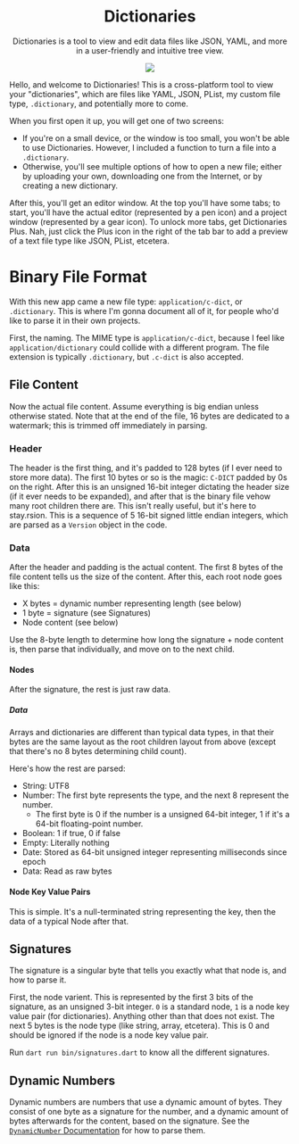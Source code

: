 <h1 align="center">Dictionaries</h1>
<p align="center">Dictionaries is a tool to view and edit data files like JSON, YAML, and more in a user-friendly and intuitive tree view.</p>

<p align="center">
  <a href="https://github.com/Calebh101/dictionaries/actions/workflows/pages.yml">
    <img src="https://github.com/Calebh101/dictionaries/actions/workflows/pages.yml/badge.svg">
  </a>
</p>

Hello, and welcome to Dictionaries! This is a cross-platform tool to view your "dictionaries", which are files like YAML, JSON, PList, my custom file type, `.dictionary`, and potentially more to come.

When you first open it up, you will get one of two screens:
- If you're on a small device, or the window is too small, you won't be able to use Dictionaries. However, I included a function to turn a file into a `.dictionary`.
- Otherwise, you'll see multiple options of how to open a new file; either by uploading your own, downloading one from the Internet, or by creating a new dictionary.

After this, you'll get an editor window. At the top you'll have some tabs; to start, you'll have the actual editor (represented by a pen icon) and a project window (represented by a gear icon). To unlock more tabs, get Dictionaries Plus. Nah, just click the Plus icon in the right of the tab bar to add a preview of a text file type like JSON, PList, etcetera.

# Binary File Format

With this new app came a new file type: `application/c-dict`, or `.dictionary`. This is where I'm gonna document all of it, for people who'd like to parse it in their own projects.

First, the naming. The MIME type is `application/c-dict`, because I feel like `application/dictionary` could collide with a different program. The file extension is typically `.dictionary`, but `.c-dict` is also accepted.

## File Content

Now the actual file content. Assume everything is big endian unless otherwise stated. Note that at the end of the file, 16 bytes are dedicated to a watermark; this is trimmed off immediately in parsing.

### Header

The header is the first thing, and it's padded to 128 bytes (if I ever need to store more data). The first 10 bytes or so is the magic: `C-DICT` padded by 0s on the right. After this is an unsigned 16-bit integer dictating the header size (if it ever needs to be expanded), and after that is the binary file vehow many root children there are. This isn't really useful, but it's here to stay.rsion. This is a sequence of 5 16-bit signed little endian integers, which are parsed as a `Version` object in the code.

### Data

After the header and padding is the actual content. The first 8 bytes of the file content tells us the size of the content. After this, each root node goes like this:

- X bytes = dynamic number representing length (see below)
- 1 byte = signature (see Signatures)
- Node content (see below)

Use the 8-byte length to determine how long the signature + node content is, then parse that individually, and move on to the next child.

#### Nodes

After the signature, the rest is just raw data.

##### Data

Arrays and dictionaries are different than typical data types, in that their bytes are the same layout as the root children layout from above (except that there's no 8 bytes determining child count).

Here's how the rest are parsed:

- String: UTF8
- Number: The first byte represents the type, and the next 8 represent the number.
    - The first byte is 0 if the number is a unsigned 64-bit integer, 1 if it's a 64-bit floating-point number.
- Boolean: 1 if true, 0 if false
- Empty: Literally nothing
- Date: Stored as 64-bit unsigned integer representing milliseconds since epoch
- Data: Read as raw bytes

#### Node Key Value Pairs

This is simple. It's a null-terminated string representing the key, then the data of a typical Node after that.

## Signatures

The signature is a singular byte that tells you exactly what that node is, and how to parse it.

First, the node varient. This is represented by the first 3 bits of the signature, as an unsigned 3-bit integer. `0` is a standard node, `1` is a node key value pair (for dictionaries). Anything other than that does not exist. The next 5 bytes is the node type (like string, array, etcetera). This is 0 and should be ignored if the node is a node key value pair.

Run `dart run bin/signatures.dart` to know all the different signatures.

## Dynamic Numbers

Dynamic numbers are numbers that use a dynamic amount of bytes. They consist of one byte as a signature for the number, and a dynamic amount of bytes afterwards for the content, based on the signature. See the [`DynamicNumber` Documentation](https://github.com/Calebh101/localpkg-dart#dynamic-numbers) for how to parse them.